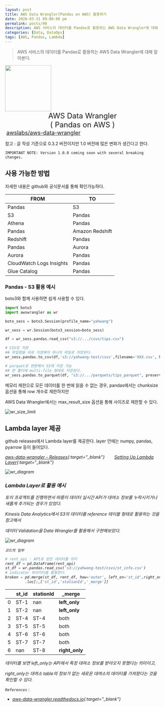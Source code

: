 ```yaml
---
layout: post
title: AWS Data Wrangler(Pandas on AWS) 활용하기
date: 2020-03-31 09:00:00 pm
permalink: posts/90
description: AWS 서비스의 데이터를 Pandas로 활용하는 AWS Data Wrangler에 대해 알아본다.
categories: [Data, DataOps]
tags: [AWS, Pandas, Lambda]
---
```


> AWS 서비스의 데이터를 Pandas로 활용하는 AWS Data Wrangler에 대해 알아본다.

<img src="https://aws-data-wrangler.readthedocs.io/en/latest/_images/logo_transparent.png" width="150px">
<div style="text-align:center;font-size:x-large;">AWS Data Wrangler</div>
<div style="text-align:center;font-size:x-large;">( Pandas on AWS )</div>


<div><i class="fa fa-github fa-lg" aria-hidden="true"></i> &nbsp;<a href="https://github.com/awslabs/aws-data-wrangler" target="_blank" style="font-size:1.3em">awslabs/aws-data-wrangler</a></div>

참고 : 글 작성 기준으로 0.3.2 버전이지만 1.0 버전에 많은 변화가 생긴다고 한다.

    IMPORTANT NOTE: Version 1.0.0 coming soon with several breaking changes.

## 사용 가능한 방법

자세한 내용은 github와 공식문서를 통해 확인가능하다.

| FROM                     | TO              |
|--------------------------|-----------------|
| Pandas        | S3       | 
| S3                | Pandas |
| Athena            | Pandas | 
| Pandas         | Amazon Redshift | 
| Redshift          | Pandas | 
| Pandas        | Aurora   |
| Aurora            | Pandas |  
| CloudWatch Logs Insights | Pandas |
| Glue Catalog             | Pandas | 

### Pandas - S3 활용 예시

boto3와 함께 사용하면 쉽게 사용할 수 있다.

``` python
import boto3
import awswrangler as wr

boto_sess = boto3.Session(profile_name="yahwang")

wr_sess = wr.Session(boto3_session=boto_sess)

df = wr_sess.pandas.read_csv("s3://.../csvs/tips.csv")

# CSV로 저장
## 파일명을 따로 지정해야 하나의 파일로 저장된다.
wr_sess.pandas.to_csv(df,'s3://yahwang-test/csvs',filename='XXX.csv', header=True, preserve_index=False)

# parquet로 변환해서 S3에 저장 가능 
## 한 폴더에 multi-file 형태로 저장된다.
wr_sess.pandas.to_parquet(df, "s3://.../parquets/tips_parquet", preserve_index=False)
```

메모리 제한으로 모든 데이터를 한 번에 읽을 수 없는 경우, pandas에서는 chunksize 옵션을 통해 row 개수로 제한하지만 

AWS Data Wrangler에서는 max_result_size 옵션을 통해 사이즈로 제한할 수 있다.

![wr_size_limit]({{site.baseurl}}/assets/img/dataops/wr_size.png)

## Lambda layer 제공

github releases에서 Lambda layer를 제공한다. layer 안에는 numpy, pandas, pyarrow 등이 들어있다.

<i class="fa fa-github fa-sm" aria-hidden="true"> [aws-data-wrangler - Releases](https://github.com/awslabs/aws-data-wrangler/releases){:target="_blank"} &nbsp;&nbsp;&nbsp;&nbsp;&nbsp;&nbsp;  [Setting Up Lambda Layer](https://aws-data-wrangler.readthedocs.io/en/latest/install.html#setting-up-lambda-layer){:target="_blank"}


![wr_diagram]({{site.baseurl}}/assets/img/dataops/wr_lambda.png)

### Lambda Layer로 활용 예시

토이 프로젝트를 진행하면서 따릉이 데이터 실시간 API가 대여소 정보를 누락시키거나 새롭게 추가되는 경우가 있었다.

Kinesis Data Analytics에서 S3의 데이터를 reference 테이블 형태로 활용하는 것을 참고해서

데이터 Validation을 Data Wrangler를 활용해서 구현해보았다.

![wr_diagram]({{site.baseurl}}/assets/img/dataops/wr_diagram.png)

    코드의 일부

``` python
# rent_api : API로 받은 데이터를 의미
rent_df = pd.DataFrame(rent_api)
st_df = wr.pandas.read_csv('s3://yahwang-test/csvs/st_info.csv')
# indicator 파라미터를 활용한다.
broken = pd.merge(st_df, rent_df, how='outer', left_on='st_id',right_on='stationId', indicator=True) \
         .loc[:,['st_id','stationId','_merge']]
```

|    | st_id   | stationId   | _merge     |
|---|--------|------------|-----------|
|  0 | ST-1    | nan         | **left_only**  |
|  1 | ST-2    | nan         | **left_only**  |
|  2 | ST-4    | ST-4        | both       |
|  3 | ST-5    | ST-5        | both       |
|  4 | ST-6    | ST-6        | both       |
|  5 | ST-7    | ST-7        | both       |
|  6 | nan     | ST-8        | **right_only** |

데이터를 보면 left_only는 API에서 특정 대여소 정보를 받아오지 못했다는 의미이고,

right_only는 대여소 table의 정보가 없는 새로운 대여소의 데이터를 가져왔다는 것을 확인할 수 있다.

`References` : 

* [aws-data-wrangler.readthedocs.io](https://aws-data-wrangler.readthedocs.io/){:target="_blank"}



